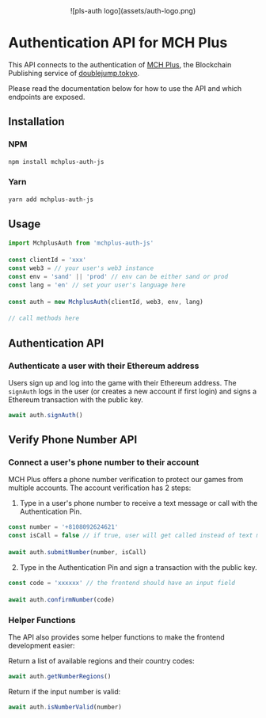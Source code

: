 <div align="center">![pls-auth logo](assets/auth-logo.png)</div>

# Authentication API for MCH Plus

This API connects to the authentication of [MCH Plus](https://www.mch.plus/), the Blockchain Publishing service of [doublejump.tokyo](https://www.doublejump.tokyo/).

Please read the documentation below for how to use the API and which endpoints are exposed. 

## Installation

### NPM

```bash
npm install mchplus-auth-js
```

### Yarn

```bash
yarn add mchplus-auth-js
```

## Usage

```js
import MchplusAuth from 'mchplus-auth-js'

const clientId = 'xxx'
const web3 = // your user's web3 instance
const env = 'sand' || 'prod' // env can be either sand or prod
const lang = 'en' // set your user's language here

const auth = new MchplusAuth(clientId, web3, env, lang)

// call methods here
```

## Authentication API
### Authenticate a user with their Ethereum address
Users sign up and log into the game with their Ethereum address. The `signAuth` logs in the user (or creates a new account if first login) and signs a Ethereum transaction with the public key.

```js
await auth.signAuth()
```

## Verify Phone Number API
### Connect a user's phone number to their account
MCH Plus offers a phone number verification to protect our games from multiple accounts. The account verification has 2 steps: 

1. Type in a user's phone number to receive a text message or call with the Authentication Pin.

```js
const number = '+8108092624621'
const isCall = false // if true, user will get called instead of text message

await auth.submitNumber(number, isCall)
```

2. Type in the Authentication Pin and sign a transaction with the public key.

```js
const code = 'xxxxxx' // the frontend should have an input field

await auth.confirmNumber(code)
```

### Helper Functions
The API also provides some helper functions to make the frontend development easier:

Return a list of available regions and their country codes:
```js
await auth.getNumberRegions()
```

Return if the input number is valid:
```js
await auth.isNumberValid(number)
```